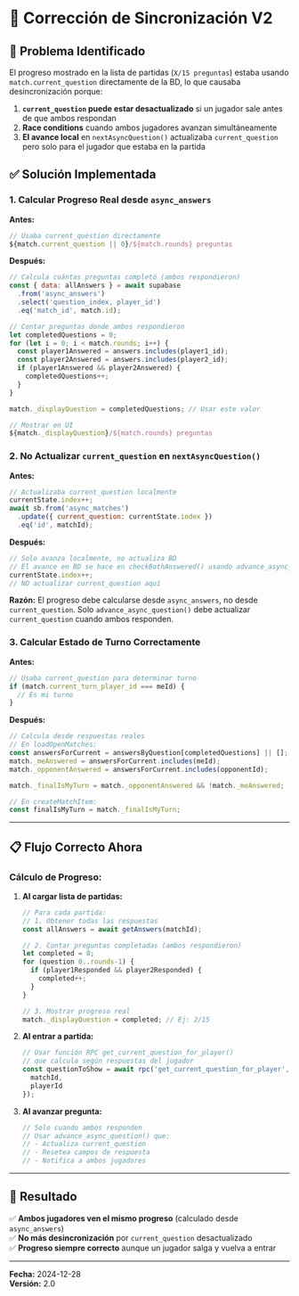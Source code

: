 # 🔧 Corrección de Sincronización V2

## 🐛 Problema Identificado

El progreso mostrado en la lista de partidas (`X/15 preguntas`) estaba usando `match.current_question` directamente de la BD, lo que causaba desincronización porque:

1. **`current_question` puede estar desactualizado** si un jugador sale antes de que ambos respondan
2. **Race conditions** cuando ambos jugadores avanzan simultáneamente
3. **El avance local** en `nextAsyncQuestion()` actualizaba `current_question` pero solo para el jugador que estaba en la partida

## ✅ Solución Implementada

### 1. **Calcular Progreso Real desde `async_answers`**

**Antes:**
```javascript
// Usaba current_question directamente
${match.current_question || 0}/${match.rounds} preguntas
```

**Después:**
```javascript
// Calcula cuántas preguntas completó (ambos respondieron)
const { data: allAnswers } = await supabase
  .from('async_answers')
  .select('question_index, player_id')
  .eq('match_id', match.id);

// Contar preguntas donde ambos respondieron
let completedQuestions = 0;
for (let i = 0; i < match.rounds; i++) {
  const player1Answered = answers.includes(player1_id);
  const player2Answered = answers.includes(player2_id);
  if (player1Answered && player2Answered) {
    completedQuestions++;
  }
}

match._displayQuestion = completedQuestions; // Usar este valor

// Mostrar en UI
${match._displayQuestion}/${match.rounds} preguntas
```

### 2. **No Actualizar `current_question` en `nextAsyncQuestion()`**

**Antes:**
```javascript
// Actualizaba current_question localmente
currentState.index++;
await sb.from('async_matches')
  .update({ current_question: currentState.index })
  .eq('id', matchId);
```

**Después:**
```javascript
// Solo avanza localmente, no actualiza BD
// El avance en BD se hace en checkBothAnswered() usando advance_async_question()
currentState.index++;
// NO actualizar current_question aquí
```

**Razón:** El progreso debe calcularse desde `async_answers`, no desde `current_question`. Solo `advance_async_question()` debe actualizar `current_question` cuando ambos responden.

### 3. **Calcular Estado de Turno Correctamente**

**Antes:**
```javascript
// Usaba current_question para determinar turno
if (match.current_turn_player_id === meId) {
  // Es mi turno
}
```

**Después:**
```javascript
// Calcula desde respuestas reales
// En loadOpenMatches:
const answersForCurrent = answersByQuestion[completedQuestions] || [];
match._meAnswered = answersForCurrent.includes(meId);
match._opponentAnswered = answersForCurrent.includes(opponentId);

match._finalIsMyTurn = match._opponentAnswered && !match._meAnswered;

// En createMatchItem:
const finalIsMyTurn = match._finalIsMyTurn;
```

---

## 📋 Flujo Correcto Ahora

### Cálculo de Progreso:

1. **Al cargar lista de partidas:**
   ```javascript
   // Para cada partida:
   // 1. Obtener todas las respuestas
   const allAnswers = await getAnswers(matchId);
   
   // 2. Contar preguntas completadas (ambos respondieron)
   let completed = 0;
   for (question 0..rounds-1) {
     if (player1Responded && player2Responded) {
       completed++;
     }
   }
   
   // 3. Mostrar progreso real
   match._displayQuestion = completed; // Ej: 2/15
   ```

2. **Al entrar a partida:**
   ```javascript
   // Usar función RPC get_current_question_for_player()
   // que calcula según respuestas del jugador
   const questionToShow = await rpc('get_current_question_for_player', {
     matchId,
     playerId
   });
   ```

3. **Al avanzar pregunta:**
   ```javascript
   // Solo cuando ambos responden
   // Usar advance_async_question() que:
   // - Actualiza current_question
   // - Resetea campos de respuesta
   // - Notifica a ambos jugadores
   ```

---

## 🎯 Resultado

✅ **Ambos jugadores ven el mismo progreso** (calculado desde `async_answers`)  
✅ **No más desincronización** por `current_question` desactualizado  
✅ **Progreso siempre correcto** aunque un jugador salga y vuelva a entrar  

---

**Fecha:** 2024-12-28  
**Versión:** 2.0

